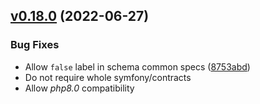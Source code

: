 ## [v0.18.0](https://github.com/rezozero/Liform/compare/v0.17.0...v0.18.0) (2022-06-27)

### Bug Fixes

* Allow `false` label in schema common specs ([8753abd](https://github.com/rezozero/Liform/commit/8753abde705ac33bc6036dfe9c7b227dc702b875))
* Do not require whole symfony/contracts
* Allow *php8.0* compatibility

